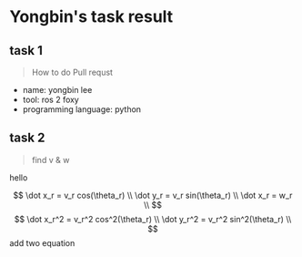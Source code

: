 # Yongbin's task result

## task 1
> How to do Pull requst
- name: yongbin lee
- tool: ros 2 foxy
- programming language: python

## task 2
> find v & w

hello 

$$
\dot x_r = v_r cos(\theta_r) \\
\dot y_r = v_r sin(\theta_r) \\
\dot x_r = w_r \\
$$
$$
\dot x_r^2 = v_r^2 cos^2(\theta_r) \\
\dot y_r^2 = v_r^2 sin^2(\theta_r) \\
$$
add two equation




